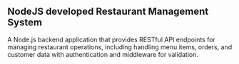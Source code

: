 ## NodeJS developed Restaurant Management System

A Node.js backend application that provides RESTful API endpoints for managing restaurant operations, including handling menu items, orders, and customer data with authentication and middleware for validation.
